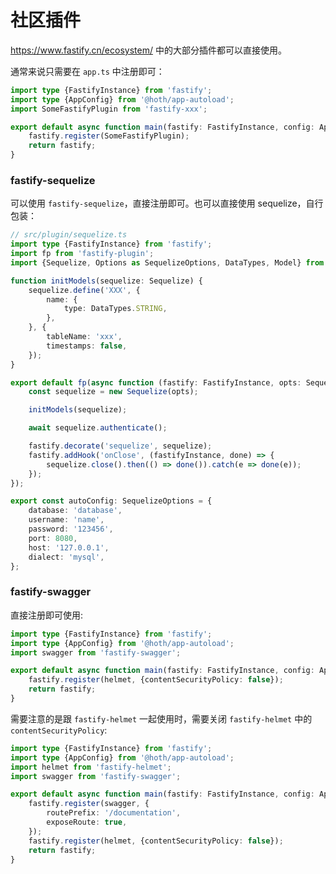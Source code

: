 # 社区插件

https://www.fastify.cn/ecosystem/ 中的大部分插件都可以直接使用。

通常来说只需要在 `app.ts` 中注册即可：

```typescript
import type {FastifyInstance} from 'fastify';
import type {AppConfig} from '@hoth/app-autoload';
import SomeFastifyPlugin from 'fastify-xxx';

export default async function main(fastify: FastifyInstance, config: AppConfig) {
    fastify.register(SomeFastifyPlugin);
    return fastify;
}
```

### fastify-sequelize

可以使用 `fastify-sequelize`，直接注册即可。也可以直接使用 sequelize，自行包装：

```typescript
// src/plugin/sequelize.ts
import type {FastifyInstance} from 'fastify';
import fp from 'fastify-plugin';
import {Sequelize, Options as SequelizeOptions, DataTypes, Model} from 'sequelize';

function initModels(sequelize: Sequelize) {
    sequelize.define('XXX', {
        name: {
            type: DataTypes.STRING,
        },
    }, {
        tableName: 'xxx',
        timestamps: false,
    });
}

export default fp(async function (fastify: FastifyInstance, opts: SequelizeOptions) {
    const sequelize = new Sequelize(opts);

    initModels(sequelize);

    await sequelize.authenticate();

    fastify.decorate('sequelize', sequelize);
    fastify.addHook('onClose', (fastifyInstance, done) => {
        sequelize.close().then(() => done()).catch(e => done(e));
    });
});

export const autoConfig: SequelizeOptions = {
    database: 'database',
    username: 'name',
    password: '123456',
    port: 8080,
    host: '127.0.0.1',
    dialect: 'mysql',
};
```

### fastify-swagger

直接注册即可使用:

```typescript
import type {FastifyInstance} from 'fastify';
import type {AppConfig} from '@hoth/app-autoload';
import swagger from 'fastify-swagger';

export default async function main(fastify: FastifyInstance, config: AppConfig) {
    fastify.register(helmet, {contentSecurityPolicy: false});
    return fastify;
}
```

需要注意的是跟 `fastify-helmet` 一起使用时，需要关闭 `fastify-helmet` 中的 `contentSecurityPolicy`:

```typescript
import type {FastifyInstance} from 'fastify';
import type {AppConfig} from '@hoth/app-autoload';
import helmet from 'fastify-helmet';
import swagger from 'fastify-swagger';

export default async function main(fastify: FastifyInstance, config: AppConfig) {
    fastify.register(swagger, {
        routePrefix: '/documentation',
        exposeRoute: true,
    });
    fastify.register(helmet, {contentSecurityPolicy: false});
    return fastify;
}
```